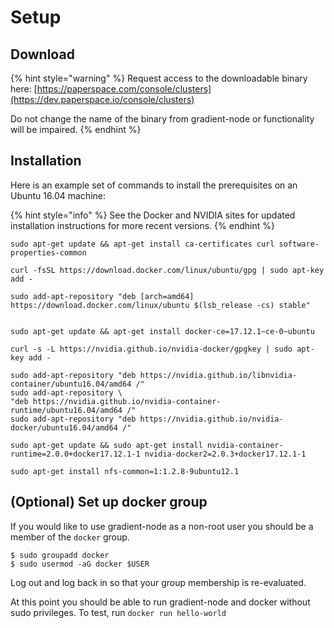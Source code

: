 # Setup

## Download

{% hint style="warning" %}
Request access to the downloadable binary here: [https://paperspace.com/console/clusters](https://dev.paperspace.io/console/clusters) 

Do not change the name of the binary from gradient-node or functionality will be impaired.
{% endhint %}

## Installation

Here is an example set of commands to install the prerequisites on an Ubuntu 16.04 machine:

{% hint style="info" %}
See the Docker and NVIDIA sites for updated installation instructions for more recent versions.
{% endhint %}

```text
sudo apt-get update && apt-get install ca-certificates curl software-properties-common

curl -fsSL https://download.docker.com/linux/ubuntu/gpg | sudo apt-key add -

sudo add-apt-repository "deb [arch=amd64] https://download.docker.com/linux/ubuntu $(lsb_release -cs) stable"


sudo apt-get update && apt-get install docker-ce=17.12.1~ce-0~ubuntu

curl -s -L https://nvidia.github.io/nvidia-docker/gpgkey | sudo apt-key add -

sudo add-apt-repository "deb https://nvidia.github.io/libnvidia-container/ubuntu16.04/amd64 /"
sudo add-apt-repository \
"deb https://nvidia.github.io/nvidia-container-runtime/ubuntu16.04/amd64 /"
sudo add-apt-repository "deb https://nvidia.github.io/nvidia-docker/ubuntu16.04/amd64 /"

sudo apt-get update && sudo apt-get install nvidia-container-runtime=2.0.0+docker17.12.1-1 nvidia-docker2=2.0.3+docker17.12.1-1

sudo apt-get install nfs-common=1:1.2.8-9ubuntu12.1
```

## \(Optional\) Set up docker group

If you would like to use gradient-node as a non-root user you should be a member of the `docker` group.

```text
$ sudo groupadd docker
$ sudo usermod -aG docker $USER
```

Log out and log back in so that your group membership is re-evaluated. 

At this point you should be able to run gradient-node and docker without sudo privileges. To test, run `docker run hello-world`



